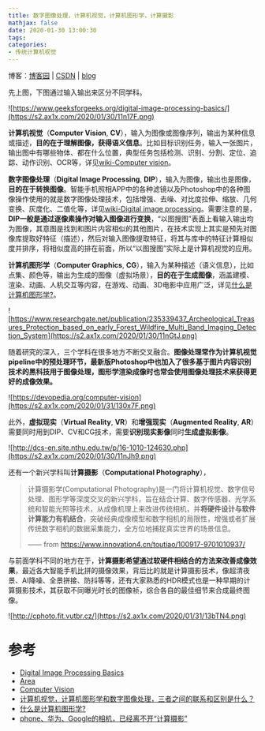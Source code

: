 ```yaml
---
title: 数字图像处理，计算机视觉，计算机图形学，计算摄影
mathjax: false
date: 2020-01-30 13:00:30
tags:
categories:
- 传统计算机视觉
---
```






博客：[博客园](https://www.cnblogs.com/shine-lee/) | [CSDN](https://blog.csdn.net/blogshinelee) | [blog](https://blog.shinelee.me/)



先上图，下图通过输入输出来区分不同学科。

![https://www.geeksforgeeks.org/digital-image-processing-basics/](https://s2.ax1x.com/2020/01/30/11n17F.png)

**计算机视觉**（**Computer Vision**, **CV**），输入为图像或图像序列，输出为某种信息或描述，**目的在于理解图像，获得语义信息**。比如目标识别任务，输入一张图片，输出图中有哪些物体、都在什么位置，典型任务包括检测、识别、分割、定位、追踪、动作识别、OCR等，详见[wiki-Computer vision](https://wiki2.org/en/Computer_vision)。

**数字图像处理**（**Digital Image Processing**, **DIP**），输入为图像，输出也是图像，**目的在于转换图像**。智能手机照相APP中的各种滤镜以及Photoshop中的各种图像操作使用的就是数字图像处理技术，包括增强、去噪、对比度拉伸、缩放、几何变换、灰度化、二值化等，详见[wiki-Digital image processing](https://wiki2.org/en/Image_processing)。需要注意的是，**DIP一般是通过逐像素操作对输入图像进行变换**，“以图搜图”表面上看输入输出均为图像，其意图是找到和图片内容相似的其他图片，在技术实现上其实是预先对图像库提取好特征（描述），然后对输入图像提取特征，将其与库中的特征计算相似度并排序，将相似度高的排在前面，所以“以图搜图”实际上是计算机视觉的应用。

**计算机图形学**（**Computer Graphics**, **CG**），输入为某种描述（语义信息），比如点集、颜色等，输出为生成的图像（虚拟场景），**目的在于生成图像**，涵盖建模、渲染、动画、人机交互等内容，在游戏、动画、3D电影中应用广泛，详见[什么是计算机图形学?](http://staff.ustc.edu.cn/~lgliu/Resources/CG/What_is_CG.htm)。

![https://www.researchgate.net/publication/235339437_Archeological_Treasures_Protection_based_on_early_Forest_Wildfire_Multi_Band_Imaging_Detection_System](https://s2.ax1x.com/2020/01/30/11nGtJ.png)

随着研究的深入，三个学科在很多地方不断交叉融合。**图像处理常作为计算机视觉pipeline中的预处理环节，最新版Photoshop中也加入了很多基于图片内容识别技术的黑科技用于图像处理，图形学渲染成像时也常会使用图像处理技术来获得更好的成像效果。**

![https://devopedia.org/computer-vision](https://s2.ax1x.com/2020/01/31/130x7F.png)

此外，**虚拟现实**（**Virtual Reality**, **VR**）和**增强现实**（**Augmented Reality**, **AR**）需要同时用到DIP、CV和CG技术，需要**识别现实影像**同时**生成虚拟影像**。

![http://dcs-en.site.nthu.edu.tw/p/16-1010-124630.php](https://s2.ax1x.com/2020/01/30/11nJh9.png)

还有一个新兴学科叫**计算摄影**（**Computational Photography**），

> 计算摄影学(Computational Photography)是一门将计算机视觉、数字信号处理、图形学等深度交叉的新兴学科，旨在结合计算、数字传感器、光学系统和智能光照等技术，从成像机理上来改进传统相机，并**将硬件设计与软件计算能力有机结合**，突破经典成像模型和数字相机的局限性，增强或者扩展传统数字相机的数据采集能力，全方位地捕捉真实世界的场景信息。
>
> —— from https://www.innovation4.cn/toutiao/100917-9701010937/

与前面学科不同的地方在于，**计算摄影希望通过软硬件相结合的方法来改善成像效果**，最近各大智能手机比拼的摄像效果，背后比的就是计算摄影技术，像超清夜景、AI降噪、全景拼接、防抖等等，还有大家熟悉的HDR模式也是一种早期的计算摄影技术，其获取不同曝光时长的图像祯，综合各自的最佳细节来合成最终图像。

![http://cphoto.fit.vutbr.cz/](https://s2.ax1x.com/2020/01/31/13bTN4.png)

# 参考

- [Digital Image Processing Basics](https://www.geeksforgeeks.org/digital-image-processing-basics/)
- [Area](http://dcs-en.site.nthu.edu.tw/p/16-1010-124630.php)
- [Computer Vision](https://devopedia.org/computer-vision)
- [计算机视觉，计算机图形学和数字图像处理，三者之间的联系和区别是什么？](https://www.zhihu.com/question/20672053)
- [什么是计算机图形学?](http://staff.ustc.edu.cn/~lgliu/Resources/CG/What_is_CG.htm)
- [phone、华为、Google的相机，已经离不开“计算摄影”](https://baijiahao.baidu.com/s?id=1647015353768847921&wfr=spider&for=pc)
